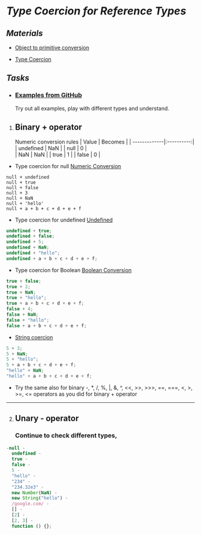 # _Type Coercion for Reference Types_

## _Materials_

- [Object to primitive conversion
  ](https://javascript.info/object-toprimitive)

- [Type Coercion](https://replit.com/@vrezhhovanisyan/3lessontype-coercion#index.js)

## _Tasks_

- ### [Examples from GitHub](https://github.com/vre2h/test-force/tree/master/gtu-02)
  Try out all examples, play with different types and understand.

1. ## Binary + operator
   Numeric conversion rules
   | Value | Becomes |
   | -------------|:----------:|
   | undefined | NaN |
   | null | 0 |  
   | NaN | NaN |
   | true | 1 |
   | false | 0 |

- Type coercion for null
  [Numeric Conversion](https://github.com/ElenGhazaryann/Type-Coercion-for-References/blob/main/t1.GTU02.null.js)

```JS
null + undefined
null + true
null + false
null + 3
null + NaN
null + 'hello'
null + a + b + c + d + e + f
```

- Type coercion for undefined [Undefined](https://javascript.info/type-conversions#summary)

```js
undefined + true;
undefined + false;
undefined + 5;
undefined + NaN;
undefined + "hello";
undefined + a + b + c + d + e + f;
```

- Type coercion for Boolean [Boolean Conversion](https://javascript.info/type-conversions#boolean-conversion)

```js
true + false;
true + 2;
true + NaN;
true + "hello";
true + a + b + c + d + e + f;
false + 4;
false + NaN;
false + "hello";
false + a + b + c + d + e + f;
```

- [String coercion](https://javascript.info/type-conversions#string-conversion)

```js
5 + 3;
5 + NaN;
5 + "hello";
5 + a + b + c + d + e + f;
"hello" + NaN;
"hello" + a + b + c + d + e + f;
```

- Try the same also for binary -, \*, /, %, |, &, ^, <<, >>, >>>, ==, ===, <, >, >=, <= operators as you did for binary + operator

---

2. ## Unary - operator
   ### Continue to check different types,

```js
-null -
  undefined -
  true -
  false -
  5 -
  "hello" -
  "234" -
  "234.32e3" -
  new Number(NaN) -
  new String("hello") -
  /google.com/ -
  [] -
  [2] -
  [2, 3] -
  function () {};
```
